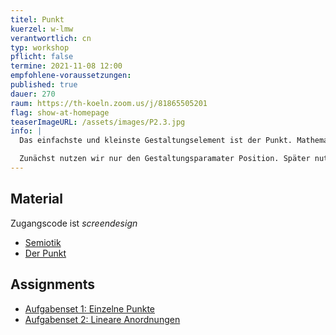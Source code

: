 ```yaml
---
titel: Punkt
kuerzel: w-lmw
verantwortlich: cn
typ: workshop
pflicht: false
termine: 2021-11-08 12:00
empfohlene-voraussetzungen:
published: true
dauer: 270
raum: https://th-koeln.zoom.us/j/81865505201
flag: show-at-homepage
teaserImageURL: /assets/images/P2.3.jpg
info: |
  Das einfachste und kleinste Gestaltungselement ist der Punkt. Mathematisch betrachtet ist er unendlich klein. Das hilft uns aber wenig, darum setzen wir uns darüber hinweg. Ein Punkt steht nicht im Nichts, sondern er steht auf irgendeiner begrenzten Fläche, dem Format. 

  Zunächst nutzen wir nur den Gestaltungsparamater Position. Später nutzen wir auch Größe, Anzahl, Tonwert sowie Deckkraft und versuchen Grundlagen der Räumlichkeit auf unsere Kompositionen anzuwenden.  
---
```


## Material 
Zugangscode ist *screendesign*
- [Semiotik](https://cnoss.github.io/slides/presentations/screendesign/semiotik/)
- [Der Punkt](https://cnoss.github.io/slides/presentations/screendesign/punkt/)

## Assignments
- [Aufgabenset 1: Einzelne Punkte](/generative-gestaltung/assignments/02-punkt-01-basics/)
- [Aufgabenset 2: Lineare Anordnungen](/generative-gestaltung/assignments/02-punkt-02-basics/)
